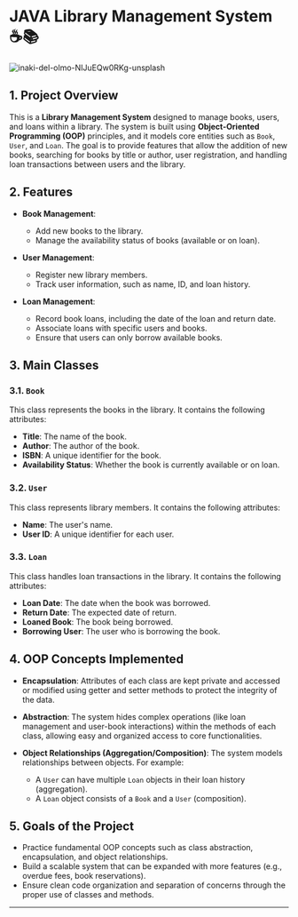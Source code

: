 # JAVA Library Management System ☕️📚
![inaki-del-olmo-NIJuEQw0RKg-unsplash](https://github.com/user-attachments/assets/4cf66ec6-a470-49fd-a435-18f4a400c24c)
## 1. Project Overview

This is a **Library Management System** designed to manage books, users, and loans within a library. The system is built using **Object-Oriented Programming (OOP)** principles, and it models core entities such as `Book`, `User`, and `Loan`. The goal is to provide features that allow the addition of new books, searching for books by title or author, user registration, and handling loan transactions between users and the library.

## 2. Features

- **Book Management**: 
  - Add new books to the library.
  - Manage the availability status of books (available or on loan).

- **User Management**: 
  - Register new library members.
  - Track user information, such as name, ID, and loan history.

- **Loan Management**: 
  - Record book loans, including the date of the loan and return date.
  - Associate loans with specific users and books.
  - Ensure that users can only borrow available books.

## 3. Main Classes

### 3.1. `Book`
This class represents the books in the library. It contains the following attributes:
- **Title**: The name of the book.
- **Author**: The author of the book.
- **ISBN**: A unique identifier for the book.
- **Availability Status**: Whether the book is currently available or on loan.

### 3.2. `User`
This class represents library members. It contains the following attributes:
- **Name**: The user's name.
- **User ID**: A unique identifier for each user.

### 3.3. `Loan`
This class handles loan transactions in the library. It contains the following attributes:
- **Loan Date**: The date when the book was borrowed.
- **Return Date**: The expected date of return.
- **Loaned Book**: The book being borrowed.
- **Borrowing User**: The user who is borrowing the book.

## 4. OOP Concepts Implemented

- **Encapsulation**: Attributes of each class are kept private and accessed or modified using getter and setter methods to protect the integrity of the data.
  
- **Abstraction**: The system hides complex operations (like loan management and user-book interactions) within the methods of each class, allowing easy and organized access to core functionalities.

- **Object Relationships (Aggregation/Composition)**: The system models relationships between objects. For example:
  - A `User` can have multiple `Loan` objects in their loan history (aggregation).
  - A `Loan` object consists of a `Book` and a `User` (composition).

## 5. Goals of the Project

- Practice fundamental OOP concepts such as class abstraction, encapsulation, and object relationships.
- Build a scalable system that can be expanded with more features (e.g., overdue fees, book reservations).
- Ensure clean code organization and separation of concerns through the proper use of classes and methods.

---
